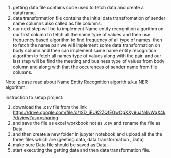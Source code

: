 1. getting data file contains code used to fetch data and create a dataframe.
2. data transformation file contains the initial data transfromation of sender name columns also called as file columns.
3. our next step will be to implement Name entity recognition algorithm on our first column to fetch all the name type of values and then use frequency based algorithm to find frequency of all type of names.
then to fetch the name pair we will implement some data transformation on body column and then can implement same name entity recognition algorithm to fetch all names type of values along with the pair.
and our last step will be find the meeting and business type of values from body column and along with that the occurences of sender name from file columns.



Note: please read about Name Entity Recognition algorith a.k.a NER algorithm.


Instruction to setup project:
1. download the .csv file from the link https://drive.google.com/file/d/1SD_iEUK2ZQfEGwCgXXy9uJN4vWqX4k7d/view?usp=sharing
2. and save the file as excel workbook not as .csv  and rename the file as Data.
3. and then create a new folder in jupyter notebook and upload all the the three files which are (geeting data, data transformation , Data)
4. make sure Data file should be saved as Data.
5. start executing the getting data and then data transformation file.
